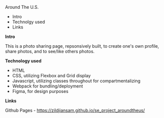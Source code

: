 Around The U.S.

- Intro
- Technolgy used
- Links

**Intro**

This is a photo sharing page, repsonsively built, to create one's own profile, share photos, and to see/like others photos.

**Technology used**

- HTML
- CSS, utilizing Flexbox and Grid display
- Javascript, utilizing classes throughout for compartmentalizing
- Webpack for bundling/deployment
- Figma, for design purposes

**Links**

Github Pages - https://zildjiansam.github.io/se_project_aroundtheus/
